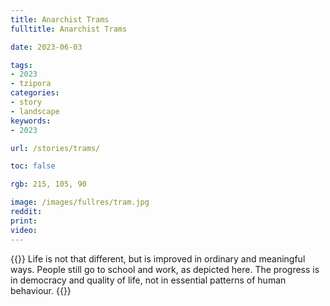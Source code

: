 ```yaml
---
title: Anarchist Trams
fulltitle: Anarchist Trams

date: 2023-06-03

tags:
- 2023
- tzipora
categories:
- story
- landscape
keywords:
- 2023

url: /stories/trams/

toc: false

rgb: 215, 105, 90

image: /images/fullres/tram.jpg
reddit:
print:
video:
---
```

{{<hint caption>}}
Life is not that different, but is improved in ordinary and meaningful ways. People still go to school and work, as depicted here. The progress is in democracy and quality of life, not in essential patterns of human behaviour.
{{</hint>}}
